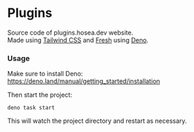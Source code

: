 # Plugins

Source code of plugins.hosea.dev website.<br>
Made using [Tailwind CSS](https://tailwindcss.com/) and [Fresh](https://fresh.deno.dev/) using [Deno](https://deno.com/).

### Usage

Make sure to install Deno: https://deno.land/manual/getting_started/installation

Then start the project:

```
deno task start
```

This will watch the project directory and restart as necessary.
